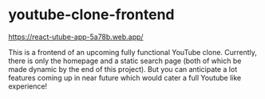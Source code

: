 # youtube-clone-frontend
https://react-utube-app-5a78b.web.app/

This is a frontend of an upcoming fully functional YouTube clone. 
Currently, there is only the homepage and a static search page (both of which be made dynamic by the end of this project). 
But you can anticipate a lot features coming up in near future which would cater a full Youtube like experience!

